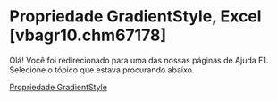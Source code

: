 
# Propriedade GradientStyle, Excel [vbagr10.chm67178]

Olá! Você foi redirecionado para uma das nossas páginas de Ajuda F1. Selecione o tópico que estava procurando abaixo.

[Propriedade GradientStyle](http://msdn.microsoft.com/library/042a271c-165c-ba10-9702-7db744654760%28Office.15%29.aspx)
